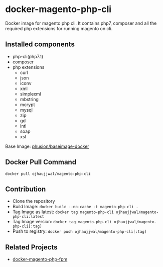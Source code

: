 docker-magento-php-cli
=============================
Docker image for magento php cli. It contains php7, composer and all the required php extensions for running magento on cli.

## Installed components
* php-cli(php7.1)
* composer
* php extensions
  * curl
  * json
  * iconv
  * xml
  * simplexml
  * mbstring
  * mcrypt
  * mysql
  * zip
  * gd
  * intl
  * soap
  * xsl

Base Image: [phusion/baseimage-docker](https://github.com/phusion/baseimage-docker)

## Docker Pull Command
```
docker pull ojhaujjwal/magento-php-cli
```

## Contribution
* Clone the repository
* Build Image: `docker build --no-cache -t magento-php-cli .`
* Tag Image as latest: `docker tag magento-php-cli ojhaujjwal/magento-php-cli:latest`
* Tag Image version: `docker tag magento-php-cli ojhaujjwal/magento-php-cli[:tag]`
* Push to registry: `docker push ojhaujjwal/magento-php-cli[:tag]`

## Related Projects
* [docker-magento-php-fpm](https://github.com/ojhaujjwal/docker-magento-php-fpm)
